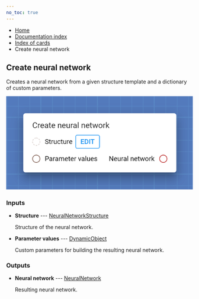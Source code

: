 ```yaml
---
no_toc: true
---
```


<ul class="breadcrumb">
    <li><a href="">Home</a></li>
    <li><a href="documentation">Documentation index</a></li>
    <li><a href="cards/">Index of cards</a></li>
    <li>Create neural network</li>
</ul>

## Create neural network

Creates a neural network from a given structure template and a dictionary of custom parameters.

!["Create neural network" card](assets/img/cards/createNeuralNetwork.png)


### Inputs


* **Structure** --- [NeuralNetworkStructure](types/NeuralNetworkStructure)

  Structure of the neural network.

* **Parameter values** --- [DynamicObject](types/DynamicObject)

  Custom parameters for building the resulting neural network.





### Outputs


* **Neural network** --- [NeuralNetwork](types/NeuralNetwork)

  Resulting neural network.





